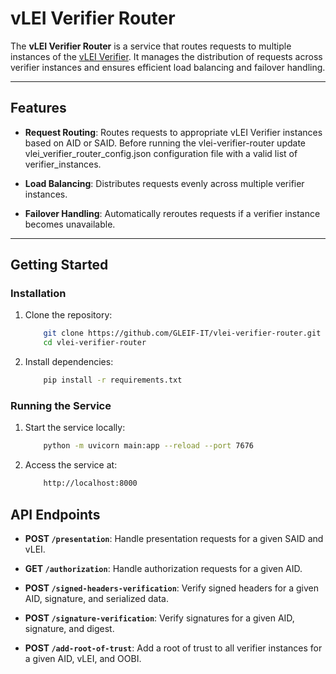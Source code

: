 
# **vLEI Verifier Router**

The **vLEI Verifier Router** is a service that routes requests to multiple instances of the [vLEI Verifier](https://github.com/GLEIF-IT/vlei-verifier). It manages the distribution of requests across verifier instances and ensures efficient load balancing and failover handling.

----------

## **Features**

-   **Request Routing**: Routes requests to appropriate vLEI Verifier instances based on AID or SAID. Before running the vlei-verifier-router update vlei_verifier_router_config.json configuration file with a valid list of verifier_instances.
    
-   **Load Balancing**: Distributes requests evenly across multiple verifier instances.
    
-   **Failover Handling**: Automatically reroutes requests if a verifier instance becomes unavailable.

    

----------

## **Getting Started**
    

### **Installation**

1.  Clone the repository:
	```bash
	    git clone https://github.com/GLEIF-IT/vlei-verifier-router.git
	    cd vlei-verifier-router	
	```
    
2.  Install dependencies:
    
    ```bash
	    pip install -r requirements.txt	
	 ```  
    

### **Running the Service**

1.  Start the service locally:
    
    ```bash
	    python -m uvicorn main:app --reload --port 7676
	 ```     
        
2.  Access the service at:
    
    ```bash
	    http://localhost:8000
	 ```  
    
    

## **API Endpoints**

-   **POST `/presentation`**: Handle presentation requests for a given SAID and vLEI.
    
-   **GET `/authorization`**: Handle authorization requests for a given AID.
    
-   **POST `/signed-headers-verification`**: Verify signed headers for a given AID, signature, and serialized data.
    
-   **POST `/signature-verification`**: Verify signatures for a given AID, signature, and digest.
    
-   **POST `/add-root-of-trust`**: Add a root of trust to all verifier instances for a given AID, vLEI, and OOBI.

